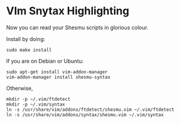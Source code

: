 # VIm Snytax Highlighting
Now you can read your Shesmu scripts in glorious colour.

Install by doing:

    sudo make install

If you are on Debian or Ubuntu:

    sudo apt-get install vim-addon-manager
    vim-addon-manager install shesmu-syntax

Otherwise,

    mkdir -p ~/.vim/ftdetect
    mkdir -p ~/.vim/syntax
    ln -s /usr/share/vim/addons/ftdetect/shesmu.vim ~/.vim/ftdetect
    ln -s /usr/share/vim/addons/syntax/shesmu.vim ~/.vim/syntax

